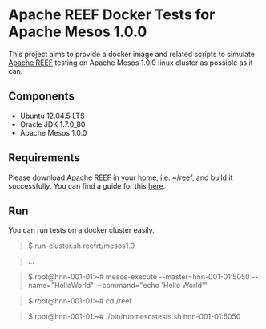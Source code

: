 Apache REEF Docker Tests for Apache Mesos 1.0.0
==========================================================

This project aims to provide a docker image and related scripts to simulate
[Apache REEF](http://reef.apache.org/) testing on Apache Mesos 1.0.0 linux
cluster as possible as it can.

Components
----------

* Ubuntu 12.04.5 LTS
* Oracle JDK 1.7.0_80
* Apache Mesos 1.0.0

Requirements
------------

Please download Apache REEF in your home, i.e. ~/reef, and build
it successfully. You can find a guide for this
[here](https://cwiki.apache.org/confluence/display/REEF/Compiling+REEF).

Run
---
You can run tests on a docker cluster easily.

> $ run-cluster.sh reefrt/mesos1.0

> ...

> $ root@hnn-001-01:~# mesos-execute --master=hnn-001-01:5050 --name="HelloWorld" --command="echo 'Hello World'"

> $ root@hnn-001-01:~# cd /reef

> $ root@hnn-001-01:~# ./bin/runmesostests.sh hnn-001-01:5050

